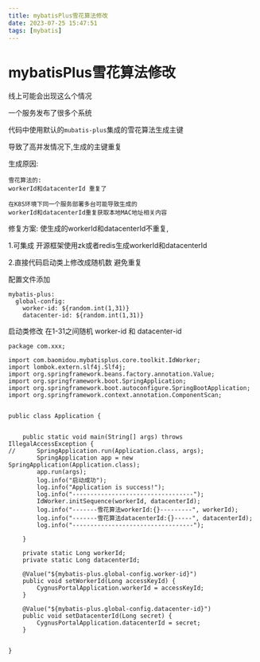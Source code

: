 ```yaml
---
title: mybatisPlus雪花算法修改
date: 2023-07-25 15:47:51
tags: [mybatis]
---
```


# mybatisPlus雪花算法修改

线上可能会出现这么个情况

一个服务发布了很多个系统

代码中使用默认的`mubatis-plus`集成的雪花算法生成主键

导致了高并发情况下,生成的主键重复

生成原因:
```
雪花算法的:
workerId和datacenterId 重复了

在K8S环境下同一个服务部署多台可能导致生成的
workerId和datacenterId重复获取本地MAC地址相关内容
```
<!--more-->

修复方案:
使生成的workerId和datacenterId不重复,

1.可集成 开源框架使用zk或者redis生成workerId和datacenterId

2.直接代码启动类上修改成随机数 避免重复

配置文件添加
```
mybatis-plus:
  global-config:
    worker-id: ${random.int(1,31)}
    datacenter-id: ${random.int(1,31)}    
```
启动类修改
在1-31之间随机 worker-id 和 datacenter-id

```
package com.xxx;

import com.baomidou.mybatisplus.core.toolkit.IdWorker;
import lombok.extern.slf4j.Slf4j;
import org.springframework.beans.factory.annotation.Value;
import org.springframework.boot.SpringApplication;
import org.springframework.boot.autoconfigure.SpringBootApplication;
import org.springframework.context.annotation.ComponentScan;


public class Application {


    public static void main(String[] args) throws IllegalAccessException {
//		SpringApplication.run(Application.class, args);
        SpringApplication app = new SpringApplication(Application.class);
        app.run(args);
        log.info("启动成功");
        log.info("Application is success!");
        log.info("----------------------------------");
        IdWorker.initSequence(workerId, datacenterId);
        log.info("-------雪花算法workerId:{}---------", workerId);
        log.info("-------雪花算法datacenterId:{}-----", datacenterId);
        log.info("----------------------------------");

    }

    private static Long workerId;
    private static Long datacenterId;

    @Value("${mybatis-plus.global-config.worker-id}")
    public void setWorkerId(Long accessKeyId) {
        CygnusPortalApplication.workerId = accessKeyId;
    }

    @Value("${mybatis-plus.global-config.datacenter-id}")
    public void setDatacenterId(Long secret) {
        CygnusPortalApplication.datacenterId = secret;
    }


}

```